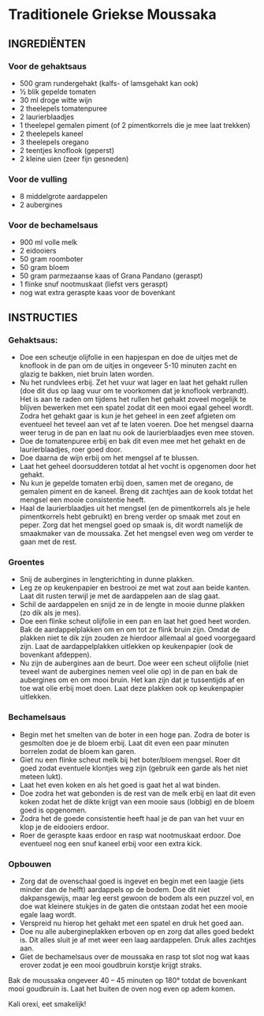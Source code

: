 # Traditionele Griekse Moussaka

## INGREDIËNTEN
  
### Voor de gehaktsaus

- 500 gram rundergehakt (kalfs- of lamsgehakt kan ook)
- ½ blik gepelde tomaten
- 30 ml droge witte wijn
- 2 theelepels tomatenpuree
- 2 laurierblaadjes
- 1 theelepel gemalen piment (of 2 pimentkorrels die je mee laat trekken)
- 2 theelepels kaneel
- 3 theelepels oregano
- 2 teentjes knoflook (geperst)
- 2 kleine uien (zeer fijn gesneden)

### Voor de vulling

- 8 middelgrote aardappelen
- 2 aubergines

### Voor de bechamelsaus

- 900 ml volle melk
- 2 eidooiers
- 50 gram roomboter
- 50 gram bloem
- 50 gram parmezaanse kaas of Grana Pandano (geraspt)
- 1 flinke snuf nootmuskaat (liefst vers geraspt)
- nog wat extra geraspte kaas voor de bovenkant

## INSTRUCTIES
 
### Gehaktsaus:
- Doe een scheutje olijfolie in een hapjespan en doe de uitjes met de knoflook in de pan om de uitjes in ongeveer 5-10 minuten zacht en glazig te bakken, niet bruin laten worden.
- Nu het rundvlees erbij. Zet het vuur wat lager en laat het gehakt rullen (doe dit dus op laag vuur om te voorkomen dat je knoflook verbrandt). Het is aan te raden om tijdens het rullen het gehakt zoveel mogelijk te blijven bewerken met een spatel zodat dit een mooi egaal geheel wordt. Zodra het gehakt gaar is kun je het geheel in een zeef afgieten om eventueel het teveel aan vet af te laten voeren. Doe het mengsel daarna weer terug in de pan en laat nu ook de laurierblaadjes even mee stoven.
- Doe de tomatenpuree erbij en bak dit even mee met het gehakt en de laurierblaadjes, roer goed door.
- Doe daarna de wijn erbij om het mengsel af te blussen.
- Laat het geheel doorsudderen totdat al het vocht is opgenomen door het gehakt.
- Nu kun je gepelde tomaten erbij doen, samen met de oregano, de gemalen piment en de kaneel. Breng dit zachtjes aan de kook totdat het mengsel een mooie consistentie heeft.
- Haal de laurierblaadjes uit het mengsel (en de pimentkorrels als je hele pimentkorrels hebt gebruikt) en breng verder op smaak met zout en peper. Zorg dat het mengsel goed op smaak is, dit wordt namelijk de smaakmaker van de moussaka. Zet het mengsel even weg om verder te gaan met de rest.

### Groentes
- Snij de aubergines in lengterichting in dunne plakken.
- Leg ze op keukenpapier en bestrooi ze met wat zout aan beide kanten.  Laat dit rusten terwijl je met de aardappelen aan de slag gaat.
- Schil de aardappelen en snijd ze in de lengte in mooie dunne plakken (zo dik als je mes).
- Doe een flinke scheut olijfolie in een pan en laat het goed heet worden. Bak  de aardappelplakken om en om tot ze flink bruin zijn. Omdat de plakken niet te dik zijn zouden ze hierdoor allemaal al goed voorgegaard zijn. Laat de aardappelplakken uitlekken op keukenpapier (ook de bovenkant afdeppen).
- Nu zijn de aubergines aan de beurt. Doe weer een scheut olijfolie (niet teveel want de aubergines nemen veel olie op) in de pan en bak de aubergines om en om mooi bruin. Het kan zijn dat je tussentijds af en toe wat olie erbij moet doen. Laat deze plakken ook op keukenpapier uitlekken.

### Bechamelsaus

- Begin met het smelten van de boter in een hoge pan. Zodra de boter is gesmolten doe je de bloem erbij. Laat dit even een paar minuten borrelen zodat de bloem kan garen.
- Giet nu een flinke scheut melk bij het boter/bloem mengsel. Roer dit goed zodat eventuele klontjes weg zijn (gebruik een garde als het niet meteen lukt).
- Laat het even koken en als het goed is gaat het al wat binden.
- Doe zodra het wat gebonden is de rest van de melk erbij en laat dit even koken zodat het de dikte krijgt van een mooie saus (lobbig) en de bloem goed is opgenomen.
- Zodra het de goede consistentie heeft haal je de pan van het vuur en klop je de eidooiers erdoor.
- Roer de geraspte kaas erdoor en rasp wat nootmuskaat erdoor. Doe eventueel nog een  snuf kaneel erbij voor een extra kick.

### Opbouwen
- Zorg dat de ovenschaal goed is ingevet en begin met een laagje (iets minder dan de helft) aardappels op de bodem. Doe dit niet dakpansgewijs, maar leg eerst gewoon de bodem als een puzzel vol, en doe wat kleinere stukjes in de gaten die ontstaan zodat het een mooie egale laag wordt.
- Verspreid nu hierop het gehakt met een spatel en druk het goed aan.
- Doe nu alle aubergineplakken erboven op en zorg dat alles goed bedekt is. Dit alles sluit je af met weer een laag aardappelen. Druk alles zachtjes aan.
- Giet de bechamelsaus over de moussaka en rasp tot slot nog wat kaas erover zodat je een mooi goudbruin korstje krijgt straks.

Bak de moussaka ongeveer 40 – 45 minuten op 180° totdat de bovenkant mooi goudbruin is. Laat het buiten de oven nog even op adem komen.

Kali orexi, eet smakelijk!

